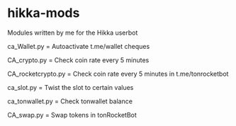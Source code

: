 # hikka-mods
Modules written by me for the Hikka userbot

ca_Wallet.py = Autoactivate t.me/wallet cheques

CA_crypto.py = Check coin rate every 5 minutes

CA_rocketcrypto.py = Check coin rate every 5 minutes in t.me/tonrocketbot

ca_slot.py = Twist the slot to certain values

ca_tonwallet.py = Check tonwallet balance

CA_swap.py = Swap tokens in tonRocketBot
